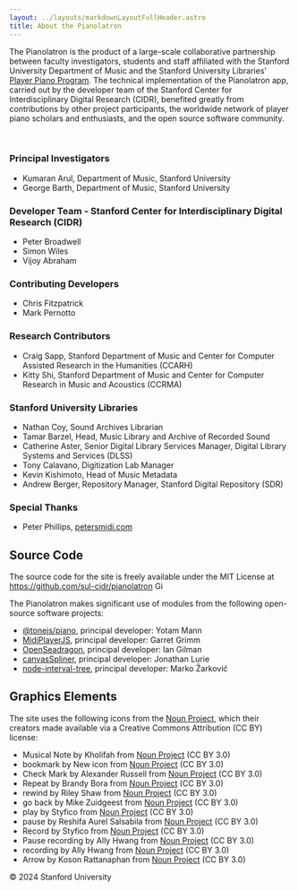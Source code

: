 ```yaml
---
layout: ../layouts/markdownLayoutFullHeader.astro
title: About the Pianolatron
---
```


The Pianolatron is the product of a large-scale collaborative partnership between faculty investigators, students and staff affiliated with the Stanford University Department of Music and the Stanford University Libraries' <a href="https://library.stanford.edu/projects/player-piano-program" target="_blank">Player Piano Program</a>. The technical implementation of the Pianolatron app, carried out by the developer team of the Stanford Center for Interdisciplinary Digital Research (CIDR), benefited greatly from contributions by other project participants, the worldwide network of player piano scholars and enthusiasts, and the open source software community.

<br />

### Principal Investigators

- Kumaran Arul, Department of Music, Stanford University
- George Barth, Department of Music, Stanford University

### Developer Team - Stanford Center for Interdisciplinary Digital Research (CIDR)

- Peter Broadwell
- Simon Wiles
- Vijoy Abraham

### Contributing Developers

- Chris Fitzpatrick
- Mark Pernotto

### Research Contributors

- Craig Sapp, Stanford Department of Music and Center for Computer Assisted Research in the Humanities (CCARH)
- Kitty Shi, Stanford Department of Music and Center for Computer Research in Music and Acoustics (CCRMA)

### Stanford University Libraries

- Nathan Coy, Sound Archives Librarian
- Tamar Barzel, Head, Music Library and Archive of Recorded Sound
- Catherine Aster, Senior Digital Library Services Manager, Digital Library Systems and Services (DLSS)
- Tony Calavano, Digitization Lab Manager
- Kevin Kishimoto, Head of Music Metadata
- Andrew Berger, Repository Manager, Stanford Digital Repository (SDR)

### Special Thanks

- Peter Phillips, [petersmidi.com](https://www.petersmidi.com)

## Source Code

The source code for the site is freely available under the MIT License at https://github.com/sul-cidr/pianolatron <a href="https://github.com/sul-cidr/pianolatron" target="_blank" rel="noopener"><img src="/github-mark.svg" height="14" width="14" alt="Github" /></a>

The Pianolatron makes significant use of modules from the following open-source software projects:

- [@tonejs/piano](https://github.com/tambien/Piano), principal developer: Yotam Mann
- [MidiPlayerJS](https://github.com/grimmdude/MidiPlayerJS), principal developer: Garret Grimm
- [OpenSeadragon](https://github.com/openseadragon/openseadragon), principal developer: Ian Gilman
- [canvasSpliner](https://github.com/jonathanlurie/canvasSpliner), principal developer: Jonathan Lurie
- [node-interval-tree](https://github.com/ShieldBattery/node-interval-tree), principal developer: Marko Žarković

## Graphics Elements

The site uses the following icons from the [Noun Project](https://thenounproject.com/), which their creators made available via a Creative Commons Attribution (CC BY) license:

- Musical Note by Kholifah from <a href="https://thenounproject.com/browse/icons/term/musical-note/" target="_blank" title="Musical Note Icons">Noun Project</a> (CC BY 3.0)
- bookmark by New icon from <a href="https://thenounproject.com/browse/icons/term/bookmark/" target="_blank" title="bookmark Icons">Noun Project</a> (CC BY 3.0)
- Check Mark by Alexander Russell from <a href="https://thenounproject.com/browse/icons/term/check-mark/" target="_blank" title="Check Mark Icons">Noun Project</a> (CC BY 3.0)
- Repeat by Brandy Bora from <a href="https://thenounproject.com/browse/icons/term/repeat/" target="_blank" title="Repeat Icons">Noun Project</a> (CC BY 3.0)
- rewind by Riley Shaw from <a href="https://thenounproject.com/browse/icons/term/rewind/" target="_blank" title="rewind Icons">Noun Project</a> (CC BY 3.0)
- go back by Mike Zuidgeest from <a href="https://thenounproject.com/browse/icons/term/go-back/" target="_blank" title="go back Icons">Noun Project</a> (CC BY 3.0)
- play by Styfico from <a href="https://thenounproject.com/browse/icons/term/play/" target="_blank" title="play Icons">Noun Project</a> (CC BY 3.0)
- pause by Reshifa Aurel Salsabila from <a href="https://thenounproject.com/browse/icons/term/pause/" target="_blank" title="pause Icons">Noun Project</a> (CC BY 3.0)
- Record by Styfico from <a href="https://thenounproject.com/browse/icons/term/record/" target="_blank" title="Record Icons">Noun Project</a> (CC BY 3.0)
- Pause recording by Ally Hwang from <a href="https://thenounproject.com/browse/icons/term/pause-recording/" target="_blank" title="Pause recording Icons">Noun Project</a> (CC BY 3.0)
- recording by Ally Hwang from <a href="https://thenounproject.com/browse/icons/term/recording/" target="_blank" title="recording Icons">Noun Project</a> (CC BY 3.0)
- Arrow by Koson Rattanaphan from <a href="https://thenounproject.com/browse/icons/term/arrow/" target="_blank" title="Arrow Icons">Noun Project</a> (CC BY 3.0)

© 2024 Stanford University
